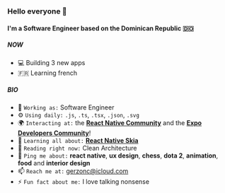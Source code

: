 ### Hello everyone 🦦

#### I'm a Software Engineer based on the Dominican Republic 🇩🇴

##### NOW

- 💻 Building 3 new apps
- 🇫🇷 Learning french

##### BIO

- 🏢 `Working as:` Software Engineer
- ⚙️ `Using daily:` `.js`, `.ts`, `.tsx`, `.json`, `.svg`
- 🌍 `Interacting at:` the [**React Native Community**](https://twitter.com/i/communities/1509407040095068166) and the [**Expo Developers Community**](https://discord.gg/m7mMbsX6)!
- 🌱 `Learning all about:` [**React Native Skia**](https://shopify.github.io/react-native-skia/)
- 📖 `Reading right now:` Clean Architecture
- 💬 `Ping me about:` **react native**, **ux design**, **chess**, **dota 2**, **animation**, **food** and **interior design**
- 📫 `Reach me at:` [gerzonc@icloud.com](mailto:gerzonc@icloud.com?subject=Let%27s%20talk)
- ⚡️ `Fun fact about me:` I love talking nonsense 
